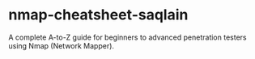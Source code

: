 # nmap-cheatsheet-saqlain
A complete A-to-Z guide for beginners to advanced penetration testers using Nmap (Network Mapper).
